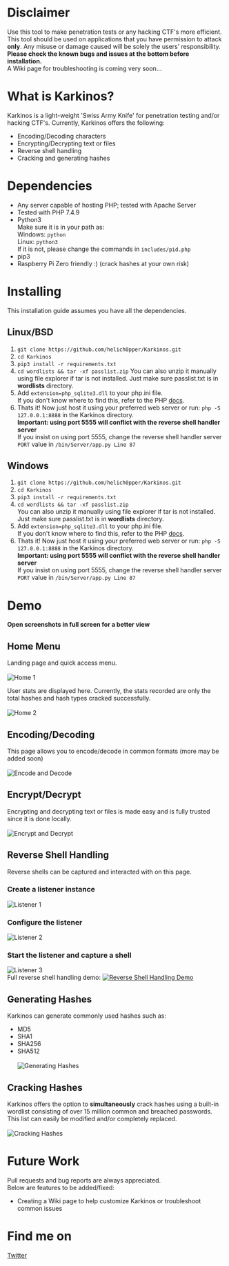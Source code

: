 # Disclaimer 
Use this tool to make penetration tests or any hacking CTF's more efficient. This tool should be used on applications that you have permission to attack **only**. Any misuse or damage caused will be solely the users’ responsibility. <br>
**Please check the known bugs and issues at the bottom before installation.** <br>
A Wiki page for troubleshooting is coming very soon...

# What is Karkinos?
Karkinos is a light-weight 'Swiss Army Knife' for penetration testing and/or hacking CTF's. Currently, Karkinos offers the following:
* Encoding/Decoding characters
* Encrypting/Decrypting text or files
* Reverse shell handling
* Cracking and generating hashes

# Dependencies 
* Any server capable of hosting PHP; tested with Apache Server 
* Tested with PHP 7.4.9
* Python3<br>
  Make sure it is in your path as:<br>
    Windows: ```python```<br>
    Linux: ```python3```<br>
    If it is not, please change the commands in ```includes/pid.php```
* pip3
* Raspberry Pi Zero friendly :) (crack hashes at your own risk)

# Installing
This installation guide assumes you have all the dependencies.
## Linux/BSD
1. ```git clone https://github.com/helich0pper/Karkinos.git```
2. ```cd Karkinos```
3. ```pip3 install -r requirements.txt```
4. ```cd wordlists && tar -xf passlist.zip```
You can also unzip it manually using file explorer if tar is not installed. Just make sure passlist.txt is in **wordlists** directory.
5. Add ```extension=php_sqlite3.dll``` to your php.ini file. <br>
If you don't know where to find this, refer to the PHP [docs](https://www.php.net/manual/en/configuration.file.php#:~:text=d%20php%20PHP%20will%20load,ini%20as%20configuration%20files.).
6. Thats it! Now just host it using your preferred web server or run: ```php -S 127.0.0.1:8888``` in the Karkinos directory. <br>
**Important: using port 5555 will conflict with the reverse shell handler server** <br>
If you insist on using port 5555, change the reverse shell handler server ```PORT``` value in ```/bin/Server/app.py Line 87```
## Windows
1. ```git clone https://github.com/helich0pper/Karkinos.git```
2. ```cd Karkinos```
3. ```pip3 install -r requirements.txt```
4. ```cd wordlists && tar -xf passlist.zip``` <br>
You can also unzip it manually using file explorer if tar is not installed. Just make sure passlist.txt is in **wordlists** directory.
5. Add ```extension=php_sqlite3.dll``` to your php.ini file. <br>
If you don't know where to find this, refer to the PHP [docs](https://www.php.net/manual/en/configuration.file.php#:~:text=d%20php%20PHP%20will%20load,ini%20as%20configuration%20files.).
6. Thats it! Now just host it using your preferred web server or run: ```php -S 127.0.0.1:8888``` in the Karkinos directory. <br>
**Important: using port 5555 will conflict with the reverse shell handler server** <br>
If you insist on using port 5555, change the reverse shell handler server ```PORT``` value in ```/bin/Server/app.py Line 87```
# Demo
**Open screenshots in full screen for a better view**
## Home Menu
Landing page and quick access menu. <br> \
![Home 1](https://github.com/helich0pper/Karkinos/blob/main/screenshots/home.png) <br>

User stats are displayed here. Currently, the stats recorded are only the total hashes and hash types cracked successfully. <br> \
![Home 2](https://github.com/helich0pper/Karkinos/blob/main/screenshots/home2.png) <br>

## Encoding/Decoding
This page allows you to encode/decode in common formats (more may be added soon)  <br> \
![Encode and Decode](https://github.com/helich0pper/Karkinos/blob/main/screenshots/encode.png) <br>
 
## Encrypt/Decrypt
Encrypting and decrypting text or files is made easy and is fully trusted since it is done locally. <br> \
![Encrypt and Decrypt](https://github.com/helich0pper/Karkinos/blob/main/screenshots/encrypt.png) <br>

## Reverse Shell Handling
Reverse shells can be captured and interacted with on this page. <br>
### Create a listener instance
![Listener 1](https://github.com/helich0pper/Karkinos/blob/main/screenshots/reverse.png) <br>
### Configure the listener
![Listener 2](https://github.com/helich0pper/Karkinos/blob/main/screenshots/reverse2.png) <br>
### Start the listener and capture a shell
![Listener 3](https://github.com/helich0pper/Karkinos/blob/main/screenshots/reverse3.png) <br>
Full reverse shell handling demo:
[![Reverse Shell Handling Demo](https://github.com/helich0pper/Karkinos/blob/main/screenshots/thumbnails/shell.png)](https://www.youtube.com/embed/zriDUmHimXE?modestbranding=1")


## Generating Hashes
Karkinos can generate commonly used hashes such as:
* MD5
* SHA1
* SHA256
* SHA512
 <br> \
![Generating Hashes](https://github.com/helich0pper/Karkinos/blob/main/screenshots/convert.png) <br>

## Cracking Hashes
Karkinos offers the option to **simultaneously** crack hashes using a built-in wordlist consisting of over 15 million common and breached passwords. This list can easily be modified and/or completely replaced. <br> \
![Cracking Hashes](https://github.com/helich0pper/Karkinos/blob/main/screenshots/crack.png) <br>

# Future Work
Pull requests and bug reports are always appreciated. <br>
Below are features to be added/fixed:
* Creating a Wiki page to help customize Karkinos or troubleshoot common issues

# Find me on
<a href="https://twitter.com/helich0pper">Twitter</a>


